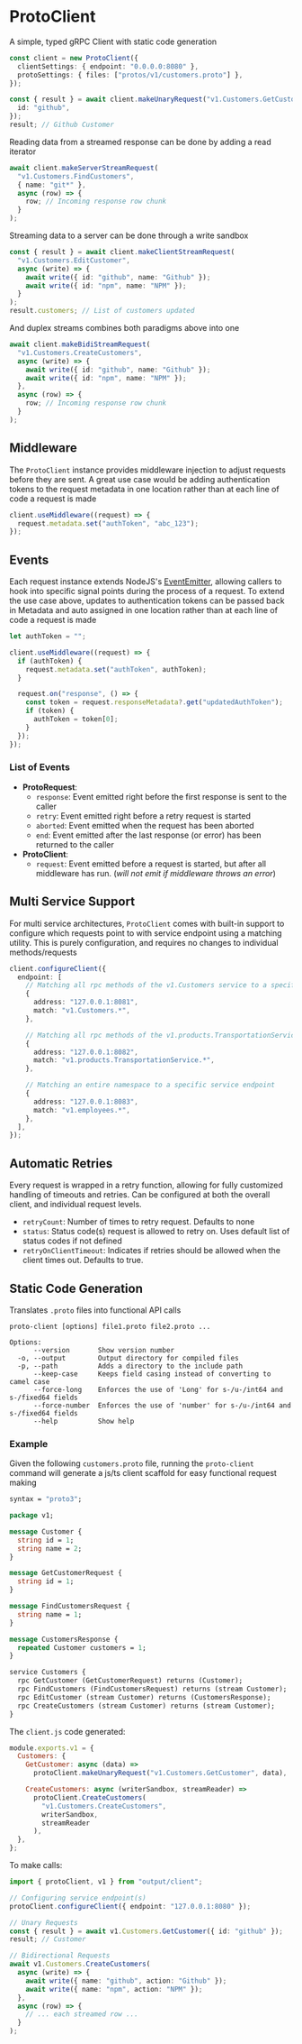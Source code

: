 # ProtoClient

A simple, typed gRPC Client with static code generation

```ts
const client = new ProtoClient({
  clientSettings: { endpoint: "0.0.0.0:8080" },
  protoSettings: { files: ["protos/v1/customers.proto"] },
});

const { result } = await client.makeUnaryRequest("v1.Customers.GetCustomer", {
  id: "github",
});
result; // Github Customer
```

Reading data from a streamed response can be done by adding a read iterator

```ts
await client.makeServerStreamRequest(
  "v1.Customers.FindCustomers",
  { name: "git*" },
  async (row) => {
    row; // Incoming response row chunk
  }
);
```

Streaming data to a server can be done through a write sandbox

```ts
const { result } = await client.makeClientStreamRequest(
  "v1.Customers.EditCustomer",
  async (write) => {
    await write({ id: "github", name: "Github" });
    await write({ id: "npm", name: "NPM" });
  }
);
result.customers; // List of customers updated
```

And duplex streams combines both paradigms above into one

```ts
await client.makeBidiStreamRequest(
  "v1.Customers.CreateCustomers",
  async (write) => {
    await write({ id: "github", name: "Github" });
    await write({ id: "npm", name: "NPM" });
  },
  async (row) => {
    row; // Incoming response row chunk
  }
);
```

## Middleware

The `ProtoClient` instance provides middleware injection to adjust requests before they are sent. A great use case would be adding authentication tokens to the request metadata in one location rather than at each line of code a request is made

```ts
client.useMiddleware((request) => {
  request.metadata.set("authToken", "abc_123");
});
```

## Events

Each request instance extends NodeJS's [EventEmitter](https://nodejs.org/api/events.html#class-eventemitter), allowing callers to hook into specific signal points during the process of a request. To extend the use case above, updates to authentication tokens can be passed back in Metadata and auto assigned in one location rather than at each line of code a request is made

```ts
let authToken = "";

client.useMiddleware((request) => {
  if (authToken) {
    request.metadata.set("authToken", authToken);
  }

  request.on("response", () => {
    const token = request.responseMetadata?.get("updatedAuthToken");
    if (token) {
      authToken = token[0];
    }
  });
});
```

### List of Events

- **ProtoRequest**:
  - `response`: Event emitted right before the first response is sent to the caller
  - `retry`: Event emitted right before a retry request is started
  - `aborted`: Event emitted when the request has been aborted
  - `end`: Event emitted after the last response (or error) has been returned to the caller
- **ProtoClient**:
  - `request`: Event emitted before a request is started, but after all middleware has run. (_will not emit if middleware throws an error_)

## Multi Service Support

For multi service architectures, `ProtoClient` comes with built-in support to configure which requests point to with service endpoint using a matching utility. This is purely configuration, and requires no changes to individual methods/requests

```ts
client.configureClient({
  endpoint: [
    // Matching all rpc methods of the v1.Customers service to a specific service endpoint
    {
      address: "127.0.0.1:8081",
      match: "v1.Customers.*",
    },

    // Matching all rpc methods of the v1.products.TransportationService service to a specific service endpoint
    {
      address: "127.0.0.1:8082",
      match: "v1.products.TransportationService.*",
    },

    // Matching an entire namespace to a specific service endpoint
    {
      address: "127.0.0.1:8083",
      match: "v1.employees.*",
    },
  ],
});
```

## Automatic Retries

Every request is wrapped in a retry function, allowing for fully customized handling of timeouts and retries. Can be configured at both the overall client, and individual request levels.

- `retryCount`: Number of times to retry request. Defaults to none
- `status`: Status code(s) request is allowed to retry on. Uses default list of status codes if not defined
- `retryOnClientTimeout`: Indicates if retries should be allowed when the client times out. Defaults to true.

## Static Code Generation

Translates `.proto` files into functional API calls

```
proto-client [options] file1.proto file2.proto ...

Options:
      --version       Show version number
  -o, --output        Output directory for compiled files
  -p, --path          Adds a directory to the include path
      --keep-case     Keeps field casing instead of converting to camel case
      --force-long    Enforces the use of 'Long' for s-/u-/int64 and s-/fixed64 fields
      --force-number  Enforces the use of 'number' for s-/u-/int64 and s-/fixed64 fields
      --help          Show help
```

### Example

Given the following `customers.proto` file, running the `proto-client` command will generate a js/ts client scaffold for easy functional request making

```proto
syntax = "proto3";

package v1;

message Customer {
  string id = 1;
  string name = 2;
}

message GetCustomerRequest {
  string id = 1;
}

message FindCustomersRequest {
  string name = 1;
}

message CustomersResponse {
  repeated Customer customers = 1;
}

service Customers {
  rpc GetCustomer (GetCustomerRequest) returns (Customer);
  rpc FindCustomers (FindCustomersRequest) returns (stream Customer);
  rpc EditCustomer (stream Customer) returns (CustomersResponse);
  rpc CreateCustomers (stream Customer) returns (stream Customer);
}
```

The `client.js` code generated:

```js
module.exports.v1 = {
  Customers: {
    GetCustomer: async (data) =>
      protoClient.makeUnaryRequest("v1.Customers.GetCustomer", data),

    CreateCustomers: async (writerSandbox, streamReader) =>
      protoClient.CreateCustomers(
        "v1.Customers.CreateCustomers",
        writerSandbox,
        streamReader
      ),
  },
};
```

To make calls:

```ts
import { protoClient, v1 } from "output/client";

// Configuring service endpoint(s)
protoClient.configureClient({ endpoint: "127.0.0.1:8080" });

// Unary Requests
const { result } = await v1.Customers.GetCustomer({ id: "github" });
result; // Customer

// Bidirectional Requests
await v1.Customers.CreateCustomers(
  async (write) => {
    await write({ name: "github", action: "Github" });
    await write({ name: "npm", action: "NPM" });
  },
  async (row) => {
    // ... each streamed row ...
  }
);
```
